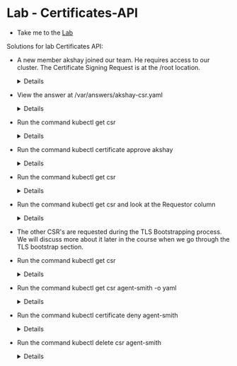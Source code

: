 # Lab - Certificates-API

  - Take me to the [Lab](https://kodekloud.com/topic/labs-certificates-api/)

Solutions for lab Certificates API:

- A new member akshay joined our team. He requires access to our cluster. The Certificate Signing Request is at the /root location.

  <details>

  ```
  $ ls -l /root
  ```
  </details>

- View the answer at /var/answers/akshay-csr.yaml

  <details>

  ```
  $ kubectl create -f /var/answers/akshay-csr.yaml
  ```
  </details>

- Run the command kubectl get csr

  <details>

  ```
  $ kubectl get csr
  ```
  </details>

- Run the command kubectl certificate approve akshay

  <details>

  ```
  $ kubectl certificate approve akshay
  ```
  </details>

- Run the command kubectl get csr

  <details>

  ```
  $ kubectl get csr
  ```
  </details>

- Run the command kubectl get csr and look at the Requestor column

  <details>

  ```
  $ kubectl get csr
  ```
  </details>

- The other CSR's are requested during the TLS Bootstrapping process. We will discuss more about it later in the course when we go through the TLS bootstrap section.

- Run the command kubectl get csr

  <details>

  ```
  $ kubectl get csr
  ```
  </details>

- Run the command kubectl get csr agent-smith -o yaml

  <details>

  ```
  $ kubectl get csr agent-smith -o yaml
  ```
  </details>

- Run the command kubectl certificate deny agent-smith

  <details>

  ```
  $ kubectl certificate deny agent-smith
  ```
  </details>

- Run the command kubectl delete csr agent-smith

  <details>

  ```
  $ kubectl delete csr agent-smith
  ```
  </details>


